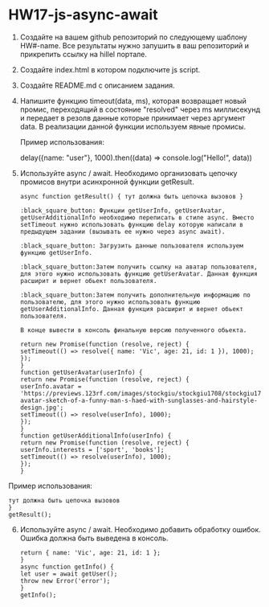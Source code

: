 # HW17-js-async-await

1.  Создайте на вашем github репозиторий по следующему шаблону HW#-name. Все результаты нужно запушить в ваш репозиторий и прикрепить ссылку на hillel портале.

2.  Создайте index.html в котором подключите js script.

3.  Создайте README.md с описанием задания.

4.  Напишите функцию timeout(data, ms), которая возвращает новый промис, переходящий в состояние "resolved" через ms миллисекунд и передает в резолв данные которые принимает через аргумент data. В реализации данной функции используем явные промисы.

    Пример использования:

    delay({name: "user"}, 1000).then((data) => console.log("Hello!", data))

5.  Используйте async / await. Необходимо организовать цепочку промисов внутри асинхронной функции getResult.

        async function getResult() { тут должна быть цепочка вызовов }

        :black_square_button: Функции getUserInfo, getUserAvatar, getUserAdditionalInfo необходимо переписать в стиле async. Вместо setTimeout нужно использовать функцию delay которую написали в предыдущем задании (вызывать ее нужно через async await).
        ​​
        :black_square_button: Загрузить данные пользователя используем функцию getUserInfo.

        :black_square_button:Затем получить ссылку на аватар пользователя, для этого нужно использовать функцию getUserAvatar. Данная функция расширит и вернет обьект пользователя.

        :black_square_button:Затем получить дополнительную информацию по пользователю, для этого нужно использовать функцию getUserAdditionalInfo. Данная функция расширит и вернет обьект пользователя.

        В конце вывести в консоль финальную версию полученного обьекта.

    ```function getUserInfo() {
    return new Promise(function (resolve, reject) {
    setTimeout(() => resolve({ name: 'Vic', age: 21, id: 1 }), 1000);
    });
    }
    function getUserAvatar(userInfo) {
    return new Promise(function (resolve, reject) {
    userInfo.avatar =
    'https://previews.123rf.com/images/stockgiu/stockgiu1708/stockgiu170802061/83728179-avatar-sketch-of-a-funny-man-s-haed-with-sunglasses-and-hairstyle-design.jpg';
    setTimeout(() => resolve(userInfo), 1000);
    });
    }
    function getUserAdditionalInfo(userInfo) {
    return new Promise(function (resolve, reject) {
    userInfo.interests = ['sport', 'books'];
    setTimeout(() => resolve(userInfo), 1000);
    });
    }
    ```

Пример использования:

```async function getResult() {
тут должна быть цепочка вызовов
}
getResult();
```

6. Используйте async / await. Необходимо добавить обработку ошибок. Ошибка должна быть выведена в консоль.
   ```async function getUser() {
   return { name: 'Vic', age: 21, id: 1 };
   }
   async function getInfo() {
   let user = await getUser();
   throw new Error('error');
   }
   getInfo();
   ```
